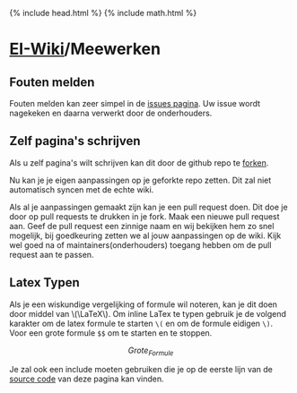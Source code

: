 {% include head.html %}
{% include math.html %}
# [EI-Wiki](/EI-Wiki)/Meewerken
## Fouten melden
Fouten melden kan zeer simpel in de [issues pagina](https://github.com/WatcherWhale/EI-Wiki/issues).
Uw issue wordt nagekeken en daarna verwerkt door de onderhouders.

## Zelf pagina's schrijven
Als u zelf pagina's wilt schrijven kan dit door de github repo te [forken](https://github.com/WatcherWhale/EI-Wiki/fork).

Nu kan je je eigen aanpassingen op je geforkte repo zetten. Dit zal niet automatisch syncen met de echte wiki.

Als al je aanpassingen gemaakt zijn kan je een pull request doen. Dit doe je door op pull requests te drukken in je fork. Maak een nieuwe pull request aan.
Geef de pull request een zinnige naam en wij bekijken hem zo snel mogelijk, bij goedkeuring zetten we al jouw aanpassingen op de wiki.
Kijk wel goed na of maintainers(onderhouders) toegang hebben om de pull request aan te passen.

## Latex Typen
Als je een wiskundige vergelijking of formule wil noteren, kan je dit doen door middel van \\(\LaTeX\\). 
Om inline LaTex te typen gebruik je de volgend karakter om de latex formule te starten `\(` en om de formule eidigen `\)`. Voor een grote formule `$$` om te starten en te stoppen.

$$Grote_{Formule}$$

Je zal ook een include moeten gebruiken die je op de eerste lijn van de [source code](https://github.com/WatcherWhale/EI-Wiki/blob/master/Meewerken.md) van deze pagina kan vinden.
